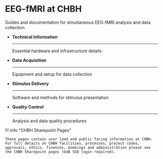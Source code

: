 # EEG-fMRI at CHBH

Guides and documentation for simultaneous EEG-fMRI analysis and data collection.

<div class="grid cards" markdown>

- **Technical Information**

    ---

    Essential hardware and infrastructure details

- **Data Acquisition**

    ---

    Equipment and setup for data collection

- **Stimulus Delivery**

    ---

    Software and methods for stimulus presentation

- **Quality Control**

    ---

    Analysis and data quality procedures

</div>

!!! info "CHBH Sharepoint Pages"

    These pages contain user lead and public facing information at CHBH. For full details on CHBH facilities, processes, project codes, approvals, ethics, finances, bookings and administration please see the CHBH Sharepoint pages (UoB SSO login required).
